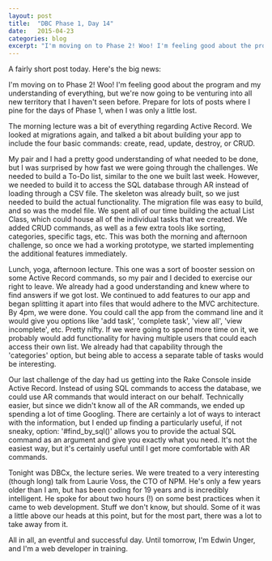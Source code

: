 ```yaml
---
layout: post
title:  "DBC Phase 1, Day 14"
date:   2015-04-23
categories: blog
excerpt: "I'm moving on to Phase 2! Woo! I'm feeling good about the program and my understanding of everything, but we're now going to be venturing into all new territory that I haven't seen before. Prepare for lots of posts where I pine for the days of Phase 1, when I was only a little lost."
---
```


A fairly short post today. Here's the big news:

I'm moving on to Phase 2! Woo! I'm feeling good about the program and my understanding of everything, but we're now going to be venturing into all new territory that I haven't seen before. Prepare for lots of posts where I pine for the days of Phase 1, when I was only a little lost.

The morning lecture was a bit of everything regarding Active Record. We looked at migrations again, and talked a bit about building your app to include the four basic commands: create, read, update, destroy, or CRUD.

My pair and I had a pretty good understanding of what needed to be done, but I was surprised by how fast we were going through the challenges. We needed to build a To-Do list, similar to the one we built last week. However, we needed to build it to access the SQL database through AR instead of loading through a CSV file. The skeleton was already built, so we just needed to build the actual functionality. The migration file was easy to build, and so was the model file. We spent all of our time building the actual List Class, which could house all of the individual tasks that we created. We added CRUD commands, as well as a few extra tools like sorting, categories, specific tags, etc. This was both the morning and afternoon challenge, so once we had a working prototype, we started implementing the additional features immediately.

Lunch, yoga, afternoon lecture. This one was a sort of booster session on some Active Record commands, so my pair and I decided to exercise our right to leave. We already had a good understanding and knew where to find answers if we got lost. We continued to add features to our app and began splitting it apart into files that would adhere to the MVC architecture. By 4pm, we were done. You could call the app from the command line and it would give you options like 'add task', 'complete task', 'view all', 'view incomplete', etc. Pretty nifty. If we were going to spend more time on it, we probably would add functionality for having multiple users that could each access their own list. We already had that capability through the 'categories' option, but being able to access a separate table of tasks would be interesting.

Our last challenge of the day had us getting into the Rake Console inside Active Record. Instead of using SQL commands to access the database, we could use AR commands that would interact on our behalf. Technically easier, but since we didn't know all of the AR commands, we ended up spending a lot of time Googling. There are certainly a lot of ways to interact with the information, but I ended up finding a particularly useful, if not sneaky, option: '#find_by_sql()' allows you to provide the actual SQL command as an argument and give you exactly what you need. It's not the easiest way, but it's certainly useful until I get more comfortable with AR commands.

Tonight was DBCx, the lecture series. We were treated to a very interesting (though long) talk from Laurie Voss, the CTO of NPM. He's only a few years older than I am, but has been coding for 19 years and is incredibly intelligent. He spoke for about two hours (!) on some best practices when it came to web development. Stuff we don't know, but should. Some of it was a little above our heads at this point, but for the most part, there was a lot to take away from it.

All in all, an eventful and successful day. Until tomorrow, I'm Edwin Unger, and I'm a web developer in training.